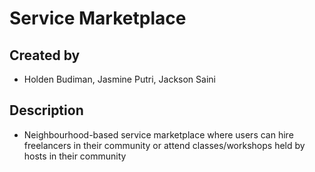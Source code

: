 # Service Marketplace

## Created by
- Holden Budiman, Jasmine Putri, Jackson Saini

## Description
- Neighbourhood-based service marketplace where users can hire freelancers in their community or attend classes/workshops held by hosts in their community